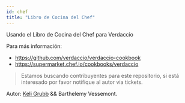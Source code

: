 ```yaml
---
id: chef
title: "Libro de Cocina del Chef"
---
```

Usando el Libro de Cocina del Chef para Verdaccio

Para más información:

* <https://github.com/verdaccio/verdaccio-cookbook>
* <https://supermarket.chef.io/cookbooks/verdaccio>

> Estamos buscando contribuyentes para este repositorio, si está interesado por favor notifique al autor via tickets.

Autor: [Keli Grubb](https://github.com/kgrubb) && Barthelemy Vessemont.